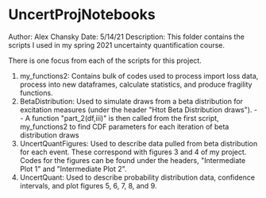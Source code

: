 # UncertProjNotebooks

Author: Alex Chansky
Date: 5/14/21
Description: This folder contains the scripts I used in my spring 2021 uncertainty quantification course.

There is one focus from each of the scripts for this project.
1. my_functions2: Contains bulk of codes used to process import loss data, process into new dataframes, calculate statistics, and produce fragility functions.
2. BetaDistribution: Used to simulate draws from a beta distribution for excitation measures (under the header "Htot Beta Distribution draws"). 
    -- A function "part_2(df,iii)" is then called from the first script, my_functions2 to find CDF parameters for each iteration of beta distribution draws
4. UncertQuantFigures: Used to describe data pulled from beta distribution for each event. These correspond
with figures 3 and 4 of my project. Codes for the figures can be found under the headers, "Intermediate Plot 1" and "Intermediate Plot 2".
4. UncertQuant: Used to describe probability distribution data, confidence intervals, and plot figures 5, 6, 7, 8, and 9.
